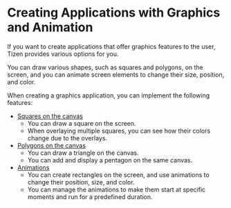 # Creating Applications with Graphics and Animation

If you want to create applications that offer graphics features to the
user, Tizen provides various options for you.

You can draw various shapes, such as squares and polygons, on the
screen, and you can animate screen elements to change their size,
position, and color.

When creating a graphics application, you can implement the following
features:

-   [Squares on the canvas](app-graphics-square.md)
    -   You can draw a square on the screen.
    -   When overlaying multiple squares, you can see how their colors
        change due to the overlays.
-   [Polygons on the canvas](app-graphics-polygon.md)
    -   You can draw a triangle on the canvas.
    -   You can add and display a pentagon on the same canvas.
-   [Animations](app-graphics-animation.md)
    -   You can create rectangles on the screen, and use animations to
        change their position, size, and color.
    -   You can manage the animations to make them start at specific
        moments and run for a predefined duration.
